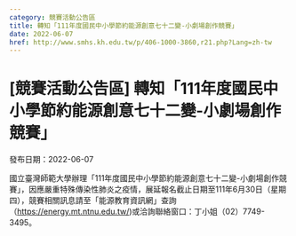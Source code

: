 ```yaml
---
category: 競賽活動公告區
title: 轉知「111年度國民中小學節約能源創意七十二變-小劇場創作競賽」
date: 2022-06-07
href: http://www.smhs.kh.edu.tw/p/406-1000-3860,r21.php?Lang=zh-tw
---
```


# [競賽活動公告區] 轉知「111年度國民中小學節約能源創意七十二變-小劇場創作競賽」

發布日期：2022-06-07

國立臺灣師範大學辦理「111年度國民中小學節約能源創意七十二變-小劇場創作競賽」，因應嚴重特殊傳染性肺炎之疫情，展延報名截止日期至111年6月30日（星期四），競賽相關訊息請至「能源教育資訊網」查詢（https://energy.mt.ntnu.edu.tw/)或洽詢聯絡窗口：丁小姐（02）7749-3495。

